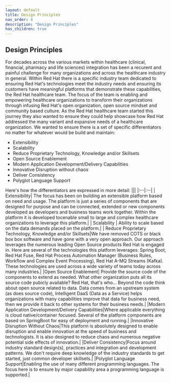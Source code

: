 ```yaml
---
layout: default
title: Design Principles
nav_order: 4
description: "Design Principles"
has_children: true
---
```


## Design Principles

For decades across the various markets within healthcare (clinical, financial, pharmacy and life sciences) integration has been a recurent and painful challenge for many organizations and across the healthcare industry in general. Within Red Hat there is a specific industry team dedicated to ensuring Red Hat's technologies meet the industry needs and ensuring its customers have meaningful platforms that demonstrate these capabilities, the Red Hat healthcare team. The focus of the team is enabling and empowering healthcare organizations to transform their organizations through infusing Red Hat's open organization, open source mindset and community based culture. As the Red Hat healthcare team started this journey they also wanted to ensure they could help showcase how Red Hat addressed the many variant and expansive needs of a healthcare organization. We wanted to ensure there is a set of specific differentiators no matter for whatever would be build and maintain:

* Extensibility
* Scalability
* Reduce Proprietary Technology, Knowledge and/or Skillsets
* Open Source Enablement
* Modern Application Development/Delivery Capabilities
* Innovative Disruption without chaos
* Deliver Consistency
* Polyglot Language Support

Here's how the differentiators are expressed in more detail:
|||
|:--|:--|
| Extensibility| The focus has been on building an extensible platform based on need and usage. The platform is just a series of components that are designed for purpose and can be connected, extended or new components developed as developers and business teams work together. Within the platform it is developed tocenable small to large and complex healthcare organizations to leverage this platform.|
| Scalability | Ability to scale based on the data demands placed on the platform.|
| Reduce Proprietary Technology, Knowledge and/or Skillsets|We have removed COTS or black box box software and have gone with a very open approach. Our approach leverages the numerous leading Open Source products Red Hat is engaged in. Here are several of the technologies this platform leverages: Spring Boot,
Red Hat Fuse, Red Hat Process Automation Manager (Business Rules, Workflow and Complex Event Processing), Red Hat A-MQ Streams (Kafka). These technologies are used across a wide variety of teams today across many industries.|
|Open Source Enablement| Provide the source code of the components to extend as needed. What other organization puts all its source code pubicly available? Red Hat, that's who... Beyond the code think about open source related to data. Data comes from an upstream system (as does source code), Intelligent DaaS (Data as a Service) helps organizations with many capabilities improve that data for business need, then we provide it back to other systems for their business needs.|
|Modern Application Development/Delivery Capabilities|Where applicable everything is cloud native/container focused. Several of the platform components are based on SpringBoot for easy of deployment and running.|
|Innovative Disruption Without Chaos|This platform is absolutely designed to enable disruption and enable innovation at the speed of business and technologists. It is also designed to reduce chaos and numerous negative potential side effects of innovation.|
|Deliver Consistency|Focus around industry standard design(s), practices and integration and development patterns. We don't require deep knowledge of the industry standards to get started, just common developer skillsets.|
|Polyglot Language Support|Enabling the use of many different programming languages. The focus here is to ensure by major capability area a programming language is supported.|
